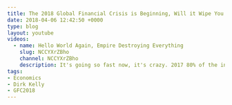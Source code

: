 ```yaml
---
title: The 2018 Global Financial Crisis is Beginning, Will it Wipe You Out?
date: 2018-04-06 12:42:50 +0000
type: blog
layout: youtube
videos:
  - name: Hello World Again, Empire Destroying Everything
    slug: NCCYXrZBho
    channel: NCCYXrZBho
    description: It's going so fast now, it's crazy. 2017 80% of the income was made by the 1%.
tags:
- Economics
- Dirk Kelly
- GFC2018
---
```


